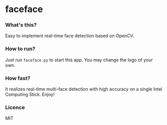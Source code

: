 # faceface

### What's this?

Easy to implement real-time face detection based on OpenCV.

### How to run?

Just run `faceface.py` to start this app. You may change the logo of your own. 

### How fast?

It realizes real-time multi-face detection with high accuracy on a single Intel Computing Stick. Enjoy!

### Licence

MIT